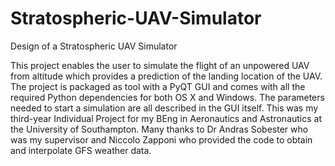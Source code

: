# Stratospheric-UAV-Simulator
Design of a Stratospheric UAV Simulator

This project enables the user to simulate the flight of an unpowered UAV from altitude which provides a prediction of the landing location of the UAV. The project is packaged as tool with a PyQT GUI and comes with all the required Python dependencies for both OS X and Windows. The parameters needed to start a simulation are all described in the GUI itself. This was my third-year Individual Project for my BEng in Aeronautics and Astronautics at the University of Southampton. Many thanks to Dr Andras Sobester who was my supervisor and Niccolo Zapponi who provided the code to obtain and interpolate GFS weather data. 
